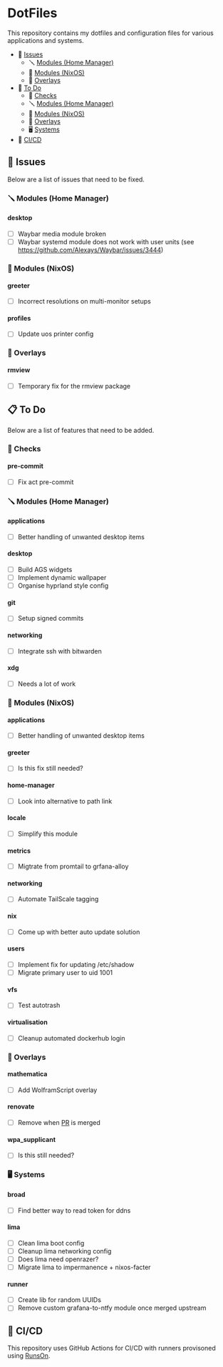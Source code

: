 # DotFiles

This repository contains my dotfiles and configuration files for various applications and systems.

- :bug: [Issues](#bug-issues)
    - :screwdriver: [Modules (Home Manager)](#screwdriver-modules-(home-manager))
    - :wrench: [Modules (NixOS)](#wrench-modules-(nixos))
    - :page_facing_up: [Overlays](#page_facing_up-overlays)
- :construction: [To Do](#clipboard-todo)
    - :test_tube: [Checks](#test_tube-checks-1)
    - :screwdriver: [Modules (Home Manager)](#screwdriver-modules-(home-manager)-1)
    - :wrench: [Modules (NixOS)](#wrench-modules-(nixos)-1)
    - :page_facing_up: [Overlays](#page_facing_up-overlays-1)
    - :desktop_computer: [Systems](#desktop_computer-systems-1)
- :rocket: [CI/CD](#rocket-cicd)

## :bug: Issues

Below are a list of issues that need to be fixed.

### :screwdriver: Modules (Home Manager)

#### **desktop**
- [ ] Waybar media module broken
- [ ] Waybar systemd module does not work with user units (see https://github.com/Alexays/Waybar/issues/3444)

### :wrench: Modules (NixOS)

#### **greeter**
- [ ] Incorrect resolutions on multi-monitor setups

#### **profiles**
- [ ] Update uos printer config

### :page_facing_up: Overlays

#### **rmview**
- [ ] Temporary fix for the rmview package

## :clipboard: To Do

Below are a list of features that need to be added.

### :test_tube: Checks

#### **pre-commit**
- [ ] Fix act pre-commit

### :screwdriver: Modules (Home Manager)

#### **applications**
- [ ] Better handling of unwanted desktop items

#### **desktop**
- [ ] Build AGS widgets
- [ ] Implement dynamic wallpaper
- [ ] Organise hyprland style config

#### **git**
- [ ] Setup signed commits

#### **networking**
- [ ] Integrate ssh with bitwarden

#### **xdg**
- [ ] Needs a lot of work

### :wrench: Modules (NixOS)

#### **applications**
- [ ] Better handling of unwanted desktop items

#### **greeter**
- [ ] Is this fix still needed?

#### **home-manager**
- [ ] Look into alternative to path link

#### **locale**
- [ ] Simplify this module

#### **metrics**
- [ ] Migtrate from promtail to grfana-alloy

#### **networking**
- [ ] Automate TailScale tagging

#### **nix**
- [ ] Come up with better auto update solution

#### **users**
- [ ] Implement fix for updating /etc/shadow
- [ ] Migrate primary user to uid 1001

#### **vfs**
- [ ] Test autotrash

#### **virtualisation**
- [ ] Cleanup automated dockerhub login

### :page_facing_up: Overlays

#### **mathematica**
- [ ] Add WolframScript overlay

#### **renovate**
- [ ] Remove when [PR](https://github.com/renovatebot/renovate/pull/33991) is merged

#### **wpa_supplicant**
- [ ] Is this still needed?

### :desktop_computer: Systems

#### **broad**
- [ ] Find better way to read token for ddns

#### **lima**
- [ ] Clean lima boot config
- [ ] Cleanup lima networking config
- [ ] Does lima need openrazer?
- [ ] Migrate lima to impermanence + nixos-facter

#### **runner**
- [ ] Create lib for random UUIDs
- [ ] Remove custom grafana-to-ntfy module once merged upstream

## :rocket: CI/CD

This repository uses GitHub Actions for CI/CD with runners provisoned using [RunsOn](https://runs-on.com).
